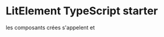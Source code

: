 # LitElement TypeScript starter
les composants crées s'appelent <my-comp></my-comp> et <list-age></list-age>
